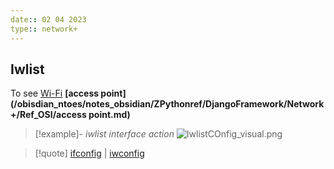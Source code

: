 ```yaml
---
date:: 02 04 2023
type:: network+
---
```

## Iwlist
To see  [Wi-Fi](/obisdian_ntoes/notes_obsidian/ZPythonref/DjangoFramework/Network+/WI-FI/Wi-Fi.md) **[access point](/obisdian_ntoes/notes_obsidian/ZPythonref/DjangoFramework/Network+/Ref_OSI/access point.md)**  
>[!example]- *iwlist interface action*
>![IwlistCOnfig_visual.png](/static/IwlistCOnfig_visual.png)



>[!quote] [ifconfig](/obisdian_ntoes/notes_obsidian/Penetration/ifconfig.md) | [iwconfig](/obisdian_ntoes/notes_obsidian/Penetration/iwconfig.md)